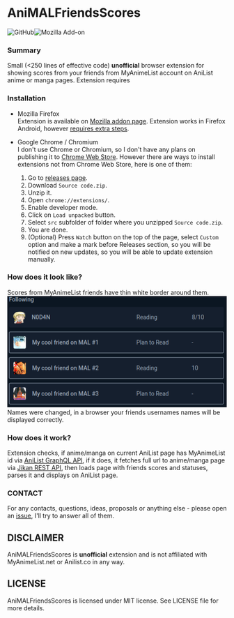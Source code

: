 # AniMALFriendsScores
![GitHub](https://img.shields.io/github/license/N0D4N/AniMALFriendsScores?style=flat-square)![Mozilla Add-on](https://img.shields.io/amo/v/animalfriendsscores?style=flat-square)
### Summary  
Small (<250 lines of effective code) **unofficial** browser extension for showing scores from your friends from MyAnimeList account on AniList anime or manga pages. 
Extension requires
### Installation  
* Mozilla Firefox   
  Extension is available on [Mozilla addon page](https://addons.mozilla.org/en-US/firefox/addon/animalfriendsscores/). Extension works in Firefox Android, however [requires extra steps](https://blog.mozilla.org/addons/2020/09/29/expanded-extension-support-in-firefox-for-android-nightly/).

* Google Chrome / Chromium  
  I don't use Chrome or Chromium, so I don't have any plans on publishing it to [Chrome Web Store](https://chrome.google.com/webstore/). However there are ways to install extensions not from Chrome Web Store, here is one of them:
  1. Go to [releases page](https://github.com/N0D4N/AniMALFriendsScores/releases/latest).  
  2. Download `Source code.zip`.
  3. Unzip it.
  4. Open `chrome://extensions/`.
  5. Enable developer mode.
  6. Click on `Load unpacked` button.
  7. Select `src` subfolder of folder where you unzipped `Source code.zip`.
  8. You are done.
  9. (Optional) Press `Watch` button on the top of the page, select `Custom` option and make a mark before Releases section, so you will be notified on new updates, so you will be able to update extension manually.
    
### How does it look like?
Scores from MyAnimeList friends have thin white border around them.
![Screenshot](images/screenshot1.png)  
Names were changed, in a browser your friends usernames names will be displayed correctly.

### How does it work?
Extension checks, if anime/manga on current AniList page has MyAnimeList id via [AniList GraphQL API](https://github.com/AniList/ApiV2-GraphQL-Docs), if it does, it fetches full url to anime/manga page via [Jikan REST API](https://jikan.moe/), then loads page with friends scores and statuses, parses it and displays on AniList page.

### CONTACT
For any contacts, questions, ideas, proposals or anything else - please open an [issue](https://github.com/N0D4N/AniMALFriendsScores/issues/new), I'll try to answer all of them.

## DISCLAIMER
AniMALFriendsScores is **unofficial** extension and is not affiliated with MyAnimeList.net or Anilist.co in any way.

## LICENSE
AniMALFriendsScores is licensed under MIT license. See LICENSE file for more details.
